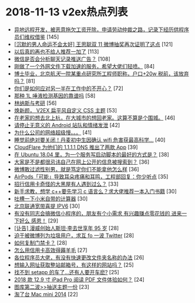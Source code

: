 # 2018-11-13 v2ex热点列表

+ [异地远程开发，被恶意拖欠工资开除，申请劳动仲裁之路，记录下经历供程序员们维权借鉴](https://www.v2ex.com/t/507356#reply145) [145]
+ [[沉默的男人命运不会太好] 王思聪双 11 微博抽奖再次证明了这点](https://www.v2ex.com/t/507232#reply121) [121]
+ [以后真的再也不给人推荐一加了](https://www.v2ex.com/t/507241#reply113) [113]
+ [微信是否会分析聊天记录推送广告？](https://www.v2ex.com/t/507234#reply108) [108]
+ [刚做了一个外网文件下载加速的服务，希望大佬们轻喷。](https://www.v2ex.com/t/507337#reply84) [84]
+ [博士毕业，北京航*天*一院某重点研究所工程师职称，户口+20w 税前，该放弃吗？](https://www.v2ex.com/t/507450#reply81) [81]
+ [你们是如何应对另一半在工作中的不开心？](https://www.v2ex.com/t/507256#reply72) [72]
+ [那种 1L 唾液检测基因的靠谱吗](https://www.v2ex.com/t/507416#reply58) [58]
+ [林纳斯与考研](https://www.v2ex.com/t/507294#reply56) [56]
+ [焕新颜， V2EX 扁平风自定义 CSS 主题](https://www.v2ex.com/t/507314#reply53) [53]
+ [在老家的想去北上杭，在大城市的想回老家。这算不算是个围城。](https://www.v2ex.com/t/507302#reply46) [46]
+ [请停止无意义的 Android 站队和情绪发泄](https://www.v2ex.com/t/507421#reply42) [42]
+ [为什么公司的网络超级慢。。。](https://www.v2ex.com/t/507257#reply41) [41]
+ [睡觉前绝对要关闭！丹麦初中生因确认 wifi 危害获最高科学...](https://www.v2ex.com/t/507231#reply40) [40]
+ [CloudFlare 为他们的 1.1.1.1 DNS 推出了两款 App](https://www.v2ex.com/t/507349#reply39) [39]
+ [在 Ubuntu 18.04 里，为一个服务写启动脚本的最好的方式是？](https://www.v2ex.com/t/507409#reply38) [38]
+ [大家是不是都很忌讳自己在网上公开的信息被搜索到？](https://www.v2ex.com/t/507281#reply36) [36]
+ [微博敢过滤性别男，就是笃定你们不能拿他怎么样](https://www.v2ex.com/t/507348#reply36) [36]
+ [AirPods「可能」导致耳朵疼痛和耳鸣，工程部回复：你少听点](https://www.v2ex.com/t/507261#reply35) [35]
+ [招行信用卡奇怪的大黑屋有人遇到过么？](https://www.v2ex.com/t/507352#reply33) [33]
+ [新手求教，想学 c++要先学习 c 语言么？求大佬推荐一本入门书籍](https://www.v2ex.com/t/507411#reply30) [30]
+ [吐槽一下小米自带的计算器](https://www.v2ex.com/t/507342#reply30) [30]
+ [北京联通宽带喜提 IPV6](https://www.v2ex.com/t/507375#reply30) [30]
+ [有没有同志会搞微信小程序的，朋友有个小需求 有兴趣赚点零花钱的 进来一下好么 感恩！](https://www.v2ex.com/t/507319#reply29) [29]
+ [[讣告] 漫威创始人斯坦·李去世享年 95 岁](https://www.v2ex.com/t/507224#reply28) [28]
+ [迫于被微博列为垃圾用户，求互 fo 一波 Twitter](https://www.v2ex.com/t/507496#reply28) [28]
+ [如何复制门禁卡？](https://www.v2ex.com/t/507371#reply28) [28]
+ [怎么用信用卡高效得薅羊毛](https://www.v2ex.com/t/507408#reply27) [27]
+ [各位程序员大佬，有没有快速更改文件夹名称的办法](https://www.v2ex.com/t/507383#reply26) [26]
+ [想输入网址获取整站邮箱号，有这样的网站吗？](https://www.v2ex.com/t/507258#reply25) [25]
+ [找不到 setapp 的车了...还有人要开车麽?](https://www.v2ex.com/t/507266#reply25) [25]
+ [2018 款 12.9 寸 iPad Pro 阅读 PDF 文件体验如何？](https://www.v2ex.com/t/507437#reply24) [24]
+ [图库第二波>>抽送主题一份](https://www.v2ex.com/t/507374#reply23) [23]
+ [淘了台 Mac mini 2014](https://www.v2ex.com/t/507277#reply22) [22]
